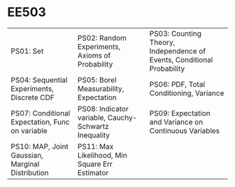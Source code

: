 # EE503
<table>
    <tr>
        <td>PS01: Set</td>
        <td>PS02: Random Experiments, Axioms of Probability</td>
        <td>PS03: Counting Theory, Independence of Events, Conditional Probability</td>
    </tr>
    <tr>
        <td>PS04: Sequential Experiments, Discrete CDF</td>
        <td>PS05: Borel Measurability, Expectation</td>
        <td>PS06: PDF, Total Conditioning, Variance</td>
    </tr>
    <tr>
        <td>PS07: Conditional Expectation, Func on variable</td>
        <td>PS08: Indicator variable, Cauchy-Schwartz Inequality</td>
        <td>PS09: Expectation and Variance on Continuous Variables</td>
    </tr>
        <tr>
        <td>PS10: MAP, Joint Gaussian, Marginal Distribution</td>
        <td>PS11: Max Likelihood, Min Square Err Estimator</td>
    </tr>
</table>